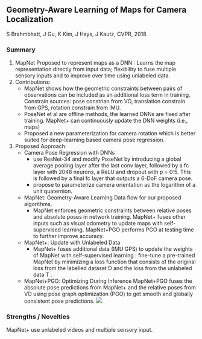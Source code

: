 ## Geometry-Aware Learning of Maps for Camera Localization

S Brahmbhatt, J Gu, K Kim, J Hays, J Kautz, CVPR, 2018


### Summary

1. MapNet Proposed to represent maps as a DNN : Learns the map representation directly from input data; flexibility to fuse multiple sensory inputs and to improve over time using unlabeled data.
2. Contributions:
    * MapNet shows how the geometric constraints between pairs of observations can be included as an additional loss term in training. Constrain sources: pose constrian from VO, translation constrain from GPS, rotation constrain from IMU.
    * PoseNet et al are offline methods, the learned DNNs are fixed after training. MapNet+ can continuously update the DNN weights (i.e., maps) 
    * Proposed a new parameterization for camera rotation which is better suited for deep-learning based camera pose regression.
3. Proposed Approach:
    * Camera Pose Regression with DNNs
      * use ResNet-34 and modify PoseNet by introducing a global average pooling layer after the last conv layer, followed by a fc layer with 2048 neurons, a ReLU and dropout with p = 0:5. This is followed by a final fc layer that outputs a 6-DoF camera pose.
      * propose to parameterize camera orientation as the logarithm of a unit quaternion.
    * MapNet: Geometry-Aware Learning Data flow for our proposed algorithms. 
      * MapNet enforces geometric constraints between relative poses and absolute poses in network training. MapNet+ fuses other inputs such as visual odometry to update maps with self-supervised learning. MapNet+PGO performs PGO at testing time to further improve accuracy.
    * MapNet+: Update with Unlabeled Data
      * MapNet+ fuses additional data (IMU GPS) to update the weights of MapNet with self-supervised learning : fine-tune a pre-trained MapNet by minimizing a loss function that consists of the original loss from the labelled dataset D and the loss from the unlabeled data T .
    * MapNet+PGO: Optimizing During Inference
	MapNet+PGO fuses the absolute pose predictions from MapNet+ and the relative poses from VO using pose graph optimization (PGO) to get
smooth and globally consistent pose predictions. 
![](https://github.com/TerenceCYJ/VP-SC-papers/raw/master/images/5.png)
### Strengths / Novelties
MapNet+ use unlabeled videos and multiple sensory input.
